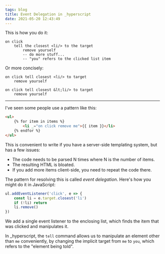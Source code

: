 ```yaml
---
tags: blog
title: Event Delegation in _hyperscript
date: 2021-05-20 12:43:49
---
```


This is how you do it:

```hyperscript
on click
	tell the closest <li/> to the target
		remove yourself
		-- do more stuff...
		-- "you" refers to the clicked list item
```

Or more concisely:

```hyperscript
on click tell closest <li/> to target
	remove yourself
```

```hyperscript
on click tell closest &lt;li/> to target
	remove yourself
```

---

I've seen some people use a pattern like this:

```html
<ul>
	{% for item in items %}
		<li _="on click remove me">{{ item }}</li>
	{% endfor %}
</ul>
```

This is convenient to write if you have a server-side templating system, but
has a few issues:

 * The code needs to be parsed N times where N is the number of items.
 * The resulting HTML is bloated.
 * If you add more items client-side, you need to repeat the code there.

The pattern for resolving this is called <dfn>event delegation</dfn>. Here's
how you might do it in JavaScript:

```javascript
ul.addEventListener('click', e => {
	const li = e.target.closest('li')
	if (!li) return
	li.remove()
})
```

We add a single event listener to the enclosing list, which finds the item
that was clicked and manipulates it.

In _hyperscript, the <code>tell</code> command allows us to manipulate an
element other  than <code>me</code> conveniently, by changing the implicit
target from <code>me</code> to <code>you</code>,  which refers to the "element
being told".


